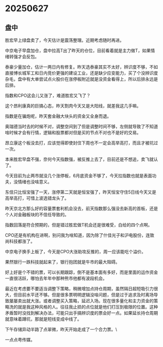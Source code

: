 # 20250627

## 盘中

胜宏早上绿盘卖了，今天估计是震荡整理。近期考虑随时再进。

中京电子早盘加仓，盘中拉高T出了昨天的仓位，目前看着就是主力做T，如果情绪转强才会反包。

泰豪少量加仓，估计一两日内有修复。昨天选泰豪其实不太好，辨识度不够，不如直接博长城军工和日内竞价更强的建设工业，还是缺少应变能力，买了个没辨识度杂毛，盘中有大单尝试点火股价在涨停板附近就是没资金看得上，所以后排永远是后排。

指数和CPO这会儿又涨了，难道胜宏又飞了？

这个昂利康真的巨搞心态，昨天割肉今天又是大阳线，就差我这几手嘛。

指数是在骗炮呢，昨天套金融大块头的资金又全身而退。

奥瑞德当时去的时候不对，调整空间到了但是调整时间不够，左侧就导致了不知道啥时候才会有行情，逻辑和股票都对但是买的节点不对也不是好的交易。

昂立康这个板没去打，应该觉得即使封住下周也不一定会高举高打，而且才被坑过一次。

本来胜宏早盘不强，奈何今天指数强，被反推上去了，目前还是不想追，卖飞就认了。

今天目前为止两市就没几个涨停板，6月底资金不够了，今天拉指数也就是表面功夫，没情绪也没啥意义。

东信只比恒宝强了一天，涨停第二天就是恒宝强了，昨天恒宝守住5日线今天又是高举高打，可惜上波选错龙头了。

昨天京北方那么好的容量票套利机会没去，前天指数那么强没去新高的首板，还是个人对金融板块的不信任导致的。

指数回落是符合预期的，但是错过胜宏做T机会还是很难受，白给的四个点啊。

CPO还是有机构在进啊，别问我为啥知道，因为除了什佳光子和沪电股份，连致尚科技都涨了。

中京电子换手上板了，今天是CPO大涨助攻反推的，周一应该能吃个溢价。

果然银行一跌科技就起来了，银行抱团就是牛市的最大阻碍。

好上好是个不错的票，可以长期跟踪，倒不是基本面有多好，而是里面的运作资金一直很活跃，哪怕去年年中那种熊市他都有波段机会。

最近在考虑要不要适当调整下策略，稍微增加点持仓周期，虽然隔日超短吸引力很大，但目前水平还不够。但是很多票明明逻辑没啥问题，但是过于追求及时离场导致屡屡卖出就大涨。或者调整买入策略，延迟入场。现在很多量化和主力资金的策略洗的就是我这种风格的人。往往我止损的点位就是他们打压到极限的位置。这种矛盾暂时没找到解决办法，可能只出手搞辨识度的票会好一点。如果延长持仓周期就意味着蹲坑，那就是短线变成中线了。

下午存储异动半路了点翠微，昨天开始走成了一个合力票。\


一点点粤传媒。
